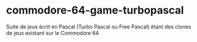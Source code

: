 # commodore-64-game-turbopascal
Suite de jeux écrit en Pascal (Turbo Pascal ou Free Pascal) étant des clones de jeux existant sur le Commodore 64
